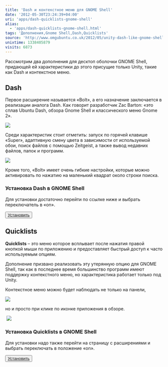 ```yaml
---
title: 'Dash и контекстное меню для GNOME Shell'
date: '2012-05-30T23:24:39+04:00'
uri: 'apps/dash-quicklists-gnome-shell'
alias: 
  - 'apps/dash-quicklists-gnome-shell.html'
tags: 'Дополнения,Gnome Shell,Dash,Quicklists'
source: 'http://www.omgubuntu.co.uk/2012/05/unity-dash-like-gnome-shell-extension-sees-release'
unixtime: 1338405879
visits: 6873
---
```

Рассмотрим два дополнения для десктоп оболочки GNOME Shell, придающей ей характеристики до этого присущие только Unity, такие как Dash и контекстное меню.

## Dash

Первое расширение называется «Bolt», а его назначение заключается в реализации аналога Dash. Как говорит разработчик Zac Barton: «это сплав Ubuntu Dash, обзора Gnome Shell и классического меню Gnome 2».

[![](img/2012/05/30/23-00/gnome-shell-dash-7303636680-o.jpg)](img/2012/05/30/23-00/gnome-shell-dash-7303636680-o.jpg)

Среди характеристик стоит отметить: запуск по горячей клавише «Super», адаптивную смену цвета в зависимости от используемой обои, поиск файлов с помощью Zeitgeist, а также вывод недавних файлов, папок и программ.

[![](img/2012/05/30/23-00/gnome-shell-dash-7303638172-o.jpg)](img/2012/05/30/23-00/gnome-shell-dash-7303638172-o.jpg)

Кроме того, «Bolt» имеет очень гибкие настройки, которые можно активировать по нажатию на маленький квадрат около строки поиска.

### Установка Dash в GNOME Shell

Для установки достаточно перейти по ссылке ниже и выбрать переключатель в «on».

<button>[Установить](https://extensions.gnome.org/extension/330/bolt/)</button>

## Quicklists

**Quicklists** – это меню которое всплывает после нажатия правой кнопкой мыши по приложению и предоставляет быстрый доступ к часто используемым опциям.

Дополнение призвано реализовать эту утерянную опцию для GNOME Shell, так как в последнее время большинство программ имеют поддержку контекстного меню, но характеристика работает только под Unity.

Контекстное меню можно будет наблюдать не только на панели,

[![](img/2012/05/30/23-00/gnome-shell-quicklists-7303634098-o.jpg)](img/2012/05/30/23-00/gnome-shell-quicklists-7303634098-o.jpg)

но и просто при клике по иконке приложения в обзоре.

 [![](img/2012/05/30/23-00/gnome-shell-quicklists-dash-7303640444-o.jpg)](img/2012/05/30/23-00/gnome-shell-quicklists-dash-7303640444-o.jpg)

### Установка Quicklists в GNOME Shell

Для установки надо также перейти на страницу с расширениями и выбрать переключать в положение «on».

<button>[Установить](https://extensions.gnome.org/extension/322/quicklists/)</button>
